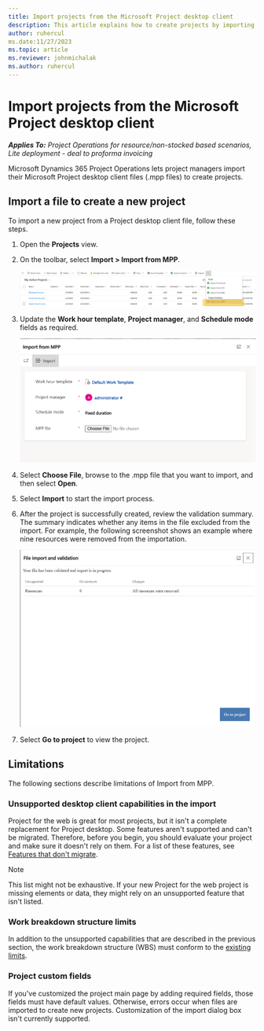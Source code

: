 ```yaml
---
title: Import projects from the Microsoft Project desktop client
description: This article explains how to create projects by importing Microsoft Project desktop files.
author: ruhercul
ms.date:11/27/2023
ms.topic: article
ms.reviewer: johnmichalak
ms.author: ruhercul
---
```


# Import projects from the Microsoft Project desktop client

_**Applies To:** Project Operations for resource/non-stocked based scenarios, Lite deployment - deal to proforma invoicing_

Microsoft Dynamics 365 Project Operations lets project managers import their Microsoft Project desktop client files (.mpp files) to create projects.

## Import a file to create a new project

To import a new project from a Project desktop client file, follow these steps.

1. Open the **Projects** view.
1. On the toolbar, select **Import \> Import from MPP**.

    ![My Active Projects list.](media/importribbonaction.png)

1. Update the **Work hour template**, **Project manager**, and **Schedule mode** fields as required.

    ![Import from MPP dialog box.](media/importdialog.png)

1. Select **Choose File**, browse to the .mpp file that you want to import, and then select **Open**.
1. Select **Import** to start the import process.
1. After the project is successfully created, review the validation summary. The summary indicates whether any items in the file excluded from the import. For example, the following screenshot shows an example where nine resources were removed from the importation.

    ![File import and validation dialog box.](media/importsummary.png)

1. Select **Go to project** to view the project.

## Limitations
The following sections describe limitations of Import from MPP. 

### Unsupported desktop client capabilities in the import

Project for the web is great for most projects, but it isn't a complete replacement for Project desktop. Some features aren't supported and can't be migrated. Therefore, before you begin, you should evaluate your project and make sure it doesn't rely on them. For a list of these features, see [Features that don't migrate](https://support.microsoft.com/office/move-your-project-from-project-desktop-to-project-for-the-web-143ab391-002e-451a-aedb-3b6fa1f6ab8b#bkmk_featuresthatdontmigrate).

> [!NOTE]
> This list might not be exhaustive. If your new Project for the web project is missing elements or data, they might rely on an unsupported feature that isn't listed.

### Work breakdown structure limits

In addition to the unsupported capabilities that are described in the previous section, the work breakdown structure (WBS) must conform to the [existing limits](project-and-task-limitations).

### Project custom fields

If you've customized the project main page by adding required fields, those fields must have default values. Otherwise, errors occur when files are imported to create new projects. Customization of the import dialog box isn't currently supported.
